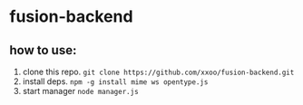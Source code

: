 # fusion-backend

## how to use:
1. clone this repo.
	`git clone https://github.com/xxoo/fusion-backend.git`
2. install deps.
	`npm -g install mime ws opentype.js`
3. start manager
	`node manager.js`